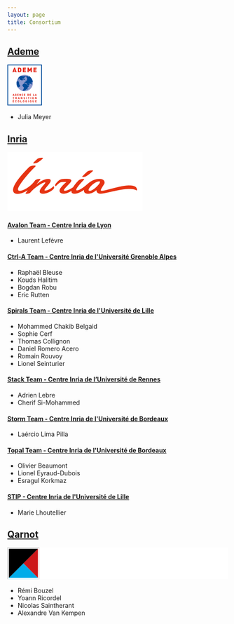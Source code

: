 ```yaml
---
layout: page
title: Consortium
---
```



<div class="pulse-card">
  <div class="pulse-consortium-partners">
    <div class="pulse-consortium-partner">
      <h2>
          <a href="https://www.ademe.fr/">
            Ademe
          </a>
      </h2>
    </div>
    <div class="pulse-consortium-partner">
      <a href="https://www.ademe.fr/">
        <img src="assets/images/ademe.png" alt="Ademe"/>
      </a>
    </div>
  </div>
  <div class="pulse-consortium-partners">
    <ul class="pulse-team-member">
      <li>Julia Meyer</li>
    </ul>
  </div>
</div>

<div class="pulse-card">
  <div class="pulse-consortium-partners">
    <div class="pulse-consortium-partner">
      <h2>
          <a href="https://www.inria.fr/fr">
            Inria
          </a>
      </h2>
    </div>
    <div class="pulse-consortium-partner">
      <a href="https://www.inria.fr/fr">
        <img src="assets/images/inria.png" alt="Inria"/>
      </a>
    </div>
  </div>

  <a href="https://avalon.ens-lyon.fr/">
    <h4 class="pulse-inria-team-title">Avalon Team - Centre Inria de Lyon</h4>
  </a>
  <div class="pulse-consortium-partners">
      <ul class="pulse-team-member">
        <li>Laurent Lefèvre</li>
      </ul>
  </div>

  <a href="https://team.inria.fr/ctrl-a/fr/">
    <h4 class="pulse-inria-team-title">Ctrl-A Team - Centre Inria de l'Université Grenoble Alpes</h4>
  </a>

  <div class="pulse-consortium-partners">
      <ul class="pulse-team-member">
        <li>Raphaël Bleuse</li>
        <li>Kouds Halitim</li>
        <li>Bogdan Robu</li>
        <li>Eric Rutten</li>
      </ul>
  </div>

  <a href="https://team.inria.fr/spirals/">
    <h4 class="pulse-inria-team-title">Spirals Team - Centre Inria de l'Université de Lille</h4>
  </a>
  <div class="pulse-consortium-partners">
      <ul class="pulse-team-member">
        <li>Mohammed Chakib Belgaid</li>
        <li>Sophie Cerf</li>
        <li>Thomas Collignon</li>
        <li>Daniel Romero Acero</li>
        <li>Romain Rouvoy</li>
        <li>Lionel Seinturier</li>
      </ul>
  </div>

  <a href="https://stack-research-group.gitlabpages.inria.fr/web/">
    <h4 class="pulse-inria-team-title">Stack Team - Centre Inria de l’Université de Rennes</h4>
  </a>
  <div class="pulse-consortium-partners">
      <ul class="pulse-team-member">
        <li>Adrien Lebre</li>
        <li>Cherif Si-Mohammed</li>
      </ul>
  </div>

  <a href="https://team.inria.fr/storm/">
    <h4 class="pulse-inria-team-title">Storm Team - Centre Inria de l'Université de Bordeaux</h4>
  </a>
  <div class="pulse-consortium-partners">
      <ul class="pulse-team-member">
        <li>Laércio Lima Pilla</li>
      </ul>
  </div>

  <a href="https://topal.gitlabpages.inria.fr/">
    <h4 class="pulse-inria-team-title">Topal Team - Centre Inria de l'Université de Bordeaux</h4>
  </a>
  <div class="pulse-consortium-partners">
      <ul class="pulse-team-member">
        <li>Olivier Beaumont</li>
        <li>Lionel Eyraud-Dubois</li>
        <li>Esragul Korkmaz</li>
      </ul>
  </div>



  <a href="https://www.inria.fr/fr/lille-inria-cultive-lesprit-start-up">
    <h4 class="pulse-inria-team-title">STIP - Centre Inria de l'Université de Lille</h4>
  </a>
  <div class="pulse-consortium-partners">
      <ul class="pulse-team-member">
        <li>Marie Lhoutellier</li>
      </ul>
  </div>
</div>

<div class="pulse-card">
  <div class="pulse-consortium-partners">
    <div class="pulse-consortium-partner">
      <h2>
          <a href="https://qarnot.com">
            Qarnot
          </a>
      </h2>
    </div>
    <div class="pulse-consortium-partner">
      <a href="https://qarnot.com">
        <img src="assets/images/qarnot.png" alt="Qarnot" class="logo-dark"/>
      </a>
    </div>
  </div>
  <div class="pulse-consortium-partners">
    <ul class="pulse-team-member">
      <li>Rémi Bouzel</li>
      <li>Yoann Ricordel</li>
      <li>Nicolas Saintherant</li>
      <li>Alexandre Van Kempen</li>
    </ul>
  </div>
</div>

